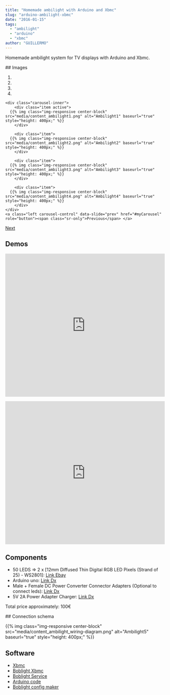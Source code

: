 ```yaml
---
title: "Homemade ambilight with Arduino and Xbmc"
slug: "arduino-ambilight-xbmc"
date: "2016-01-15"
tags:
  - "ambilight"
  - "arduino"
  - "xbmc"
author: "GUILLERMO"
---
```


Homemade ambilight system for TV displays with Arduino and Xbmc.

## Images

<div class="carousel slide" id="myCarousel">
	<ol class="carousel-indicators">
		<li class="active" data-slide-to="0" data-target="#myCarousel"></li>
		<li data-slide-to="1" data-target="#myCarousel"></li>
		<li data-slide-to="2" data-target="#myCarousel"></li>
		<li data-slide-to="3" data-target="#myCarousel"></li>
	</ol>

	<div class="carousel-inner">
		<div class="item active">
      {{% img class="img-responsive center-block" src="media/content_ambilight1.png" alt="Ambilight1" baseurl="true" style="height: 400px;" %}}
		</div>

		<div class="item">
      {{% img class="img-responsive center-block" src="media/content_ambilight2.png" alt="Ambilight2" baseurl="true" style="height: 400px;" %}}
		</div>

		<div class="item">
      {{% img class="img-responsive center-block" src="media/content_ambilight3.png" alt="Ambilight3" baseurl="true" style="height: 400px;" %}}
		</div>

		<div class="item">
      {{% img class="img-responsive center-block" src="media/content_ambilight4.png" alt="Ambilight4" baseurl="true" style="height: 400px;" %}}
		</div>
	</div>
	<a class="left carousel-control" data-slide="prev" href="#myCarousel" role="button"><span class="sr-only">Previous</span> </a>
  <a class="right carousel-control" data-slide="next" href="#myCarousel" role="button"> <span class="sr-only">Next</span> </a>
</div>

## Demos

<p>
	<iframe frameborder="0" height="450" id="ytplayer" src="http://www.youtube.com/embed/QiZHNcrvsQw" type="text/html" width="100%"></iframe>
</p>

<p>
	<iframe frameborder="0" height="450" id="ytplayer" src="http://www.youtube.com/embed/eNhAsUhEIEE" type="text/html" width="100%"></iframe>
</p>

## Components

- 50 LEDS => 2 x [12mm Diffused Thin Digital RGB LED Pixels (Strand of 25) - WS2801]: [Link Ebay](http://www.ebay.es/itm/12mm-Round-5V-Digital-RGB-LED-Pixels-Strand-of-50-WS2801-Waterproof-IP65-/161453014817?pt=UK_Computing_Other_Computing_Networking&amp;hash=item2597597f21)
- Arduino uno: [Link Dx](http://www.dx.com/p/uno-r3-atmega328p-uno-r3-development-board-deep-blue-285620)
- Male + Female DC Power Converter Connector Adapters (Optional to connect leds): [Link Dx](http://www.dx.com/p/male-female-dc-power-converter-connector-adapters-w-terminal-blocks-for-cctv-camera-pair-105084#.VLwoWC7F9TA)
- 5V 2A Power Adapter Charger: [Link Dx](http://www.dx.com/p/5v-2a-power-adapter-charger-for-security-camera-scanner-black-5-5-x-2-1mm-eu-plug-159396#.VLwo2C7F9TA)

Total price approximately: 100€

## Connection schema

{{% img class="img-responsive center-block" src="media/content_ambilight_wiring-diagram.png" alt="Ambilight5" baseurl="true" style="height: 400px;" %}}

## Software

- [Xbmc](http://kodi.tv/download)
- [Boblight Xbmc](http://kodi.wiki/view/Add-on:XBMC_Boblight)
- [Boblight Service](https://code.google.com/p/boblight)
- [Arduino code](https://learn.adafruit.com/adalight-diy-ambient-tv-lighting/download-and-install)
- [Boblight config maker](http://www.tweaking4all.com/home-theatre/xbmc/boblight-config-maker)
